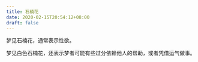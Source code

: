 ```yaml
---
title: 石楠花
date: 2020-02-15T20:54:12+08:00
draft: false
---
```


梦见石楠花，通常表示性欲。

梦见白色石楠花，还表示梦者可能有些过分依赖他人的帮助，或者凭借运气做事。

